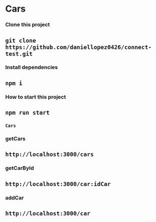 # Cars

### Clone this project

## `git clone https://github.com/daniellopez0426/connect-test.git`

### Install dependencies

## `npm i`

### How to start this project

## `npm run start`


### `Cars`

### getCars

## `http://localhost:3000/cars`

### getCarById

## `http://localhost:3000/car:idCar`

### addCar

## `http://localhost:3000/car`

